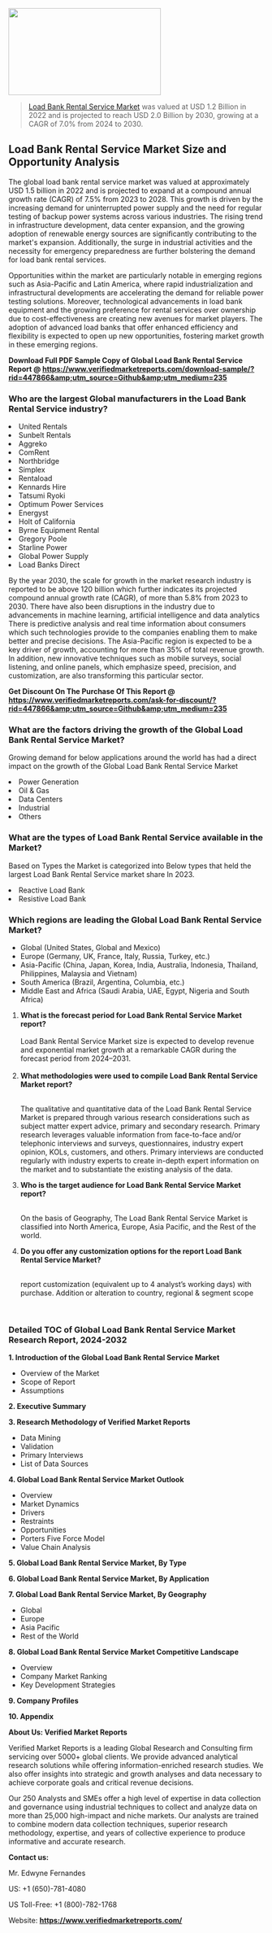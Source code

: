 <img src="https://ffe5etoiles.com/wp-content/uploads/2024/12/MST1-300x171.png" alt="" width="300" height="171" class="alignnone size-medium wp-image-20088" /><blockquote><p><p><a href="https://www.verifiedmarketreports.com/download-sample/?rid=447866&utm_source=Github&utm_medium=235" target="_blank">Load Bank Rental Service Market</a> was valued at USD 1.2 Billion in 2022 and is projected to reach USD 2.0 Billion by 2030, growing at a CAGR of 7.0% from 2024 to 2030.</p></blockquote><p><h2>Load Bank Rental Service Market Size and Opportunity Analysis</h2><p>The global load bank rental service market was valued at approximately USD 1.5 billion in 2022 and is projected to expand at a compound annual growth rate (CAGR) of 7.5% from 2023 to 2028. This growth is driven by the increasing demand for uninterrupted power supply and the need for regular testing of backup power systems across various industries. The rising trend in infrastructure development, data center expansion, and the growing adoption of renewable energy sources are significantly contributing to the market's expansion. Additionally, the surge in industrial activities and the necessity for emergency preparedness are further bolstering the demand for load bank rental services.</p><p>Opportunities within the market are particularly notable in emerging regions such as Asia-Pacific and Latin America, where rapid industrialization and infrastructural developments are accelerating the demand for reliable power testing solutions. Moreover, technological advancements in load bank equipment and the growing preference for rental services over ownership due to cost-effectiveness are creating new avenues for market players. The adoption of advanced load banks that offer enhanced efficiency and flexibility is expected to open up new opportunities, fostering market growth in these emerging regions.</p></p><p class=""><strong>Download Full PDF Sample Copy of Global Load Bank Rental Service Report @ <a href="https://www.verifiedmarketreports.com/download-sample/?rid=447866&amp;utm_source=Github&amp;utm_medium=235" target="_blank">https://www.verifiedmarketreports.com/download-sample/?rid=447866&amp;utm_source=Github&amp;utm_medium=235</a></strong></p><h3 id="" class="">Who are the largest Global manufacturers in the Load Bank Rental Service industry?</h3><p><li>United Rentals</li><li> Sunbelt Rentals</li><li> Aggreko</li><li> ComRent</li><li> Northbridge</li><li> Simplex</li><li> Rentaload</li><li> Kennards Hire</li><li> Tatsumi Ryoki</li><li> Optimum Power Services</li><li> Energyst</li><li> Holt of California</li><li> Byrne Equipment Rental</li><li> Gregory Poole</li><li> Starline Power</li><li> Global Power Supply</li><li> Load Banks Direct</li></p><div class=""><div class="" dir="" data-message-author-role="" data-message-id="" data-message-model-slug=""><div class=""><div class=""><div class=""><div class="" dir="" data-message-author-role="" data-message-id="" data-message-model-slug=""><div class=""><div class=""><p>By the year 2030, the scale for growth in the market research industry is reported to be above 120 billion which further indicates its projected compound annual growth rate (CAGR), of more than 5.8% from 2023 to 2030. There have also been disruptions in the industry due to advancements in machine learning, artificial intelligence and data analytics There is predictive analysis and real time information about consumers which such technologies provide to the companies enabling them to make better and precise decisions. The Asia-Pacific region is expected to be a key driver of growth, accounting for more than 35% of total revenue growth. In addition, new innovative techniques such as mobile surveys, social listening, and online panels, which emphasize speed, precision, and customization, are also transforming this particular sector.</p><p><strong>Get Discount On The Purchase Of This Report @&nbsp; <a href="https://www.verifiedmarketreports.com/ask-for-discount/?rid=447866&amp;utm_source=Github&amp;utm_medium=235" target="_blank">https://www.verifiedmarketreports.com/ask-for-discount/?rid=447866&amp;utm_source=Github&amp;utm_medium=235</a></strong></p></div></div></div></div></div></div></div></div><h3 id="" class="">What are the factors driving the growth of the Global Load Bank Rental Service Market?</h3><p id="" class="">Growing demand for below applications around the world has had a direct impact on the growth of the Global Load Bank Rental Service Market</p><p id="" class=""><li>Power Generation</li><li> Oil & Gas</li><li> Data Centers</li><li> Industrial</li><li> Others</li></p><h3 id="" class="">What are the types of Load Bank Rental Service available in the Market?</h3><p id="" class="">Based on Types the Market is categorized into Below types that held the largest Load Bank Rental Service market share In 2023.</p><p id="" class=""><li>Reactive Load Bank</li><li> Resistive Load Bank</li></p><h3 id="" class="">Which regions are leading the Global Load Bank Rental Service Market?</h3><ul><li>Global (United States, Global and Mexico)</li><li>Europe (Germany, UK, France, Italy, Russia, Turkey, etc.)</li><li>Asia-Pacific (China, Japan, Korea, India, Australia, Indonesia, Thailand, Philippines, Malaysia and Vietnam)</li><li>South America (Brazil, Argentina, Columbia, etc.)</li><li>Middle East and Africa (Saudi Arabia, UAE, Egypt, Nigeria and South Africa)</li></ul><p><ol><li><strong>What is the forecast period for Load Bank Rental Service Market report?<br /></strong><br /><span data-sheets-root="1" data-sheets-value="{&quot;1&quot;:2,&quot;2&quot;:&quot;XXXX size is expected to develop revenue and exponential market growth at a remarkable CAGR during the forecast period from 2024&ndash;2030.&quot;}" data-sheets-userformat="{&quot;2&quot;:12674,&quot;4&quot;:{&quot;1&quot;:2,&quot;2&quot;:16776960},&quot;10&quot;:2,&quot;11&quot;:0,&quot;15&quot;:&quot;Arial&quot;,&quot;16&quot;:12}">Load Bank Rental Service Market size is expected to develop revenue and exponential market growth at a remarkable CAGR during the forecast period from 2024&ndash;2031.</span><br /><br /></li><li><strong>What methodologies were used to compile Load Bank Rental Service Market report?<br /><br /></strong><p>The qualitative and quantitative data of the&nbsp;Load Bank Rental Service Market is prepared through various research considerations such as subject matter expert advice, primary and secondary research. Primary research leverages valuable information from face-to-face and/or telephonic interviews and surveys, questionnaires, industry expert opinion, KOLs, customers, and others. Primary interviews are conducted regularly with industry experts to create in-depth expert information on the market and to substantiate the existing analysis of the data.&nbsp;</p></li><li><strong>Who is the target audience for Load Bank Rental Service Market report?<br /><br /></strong><p>On the basis of Geography, The&nbsp;Load Bank Rental Service Market is classified into North America, Europe, Asia Pacific, and the Rest of the world.</p></li><li><strong>Do you offer any customization options for the report Load Bank Rental Service Market?<br /><br /></strong><p>report customization (equivalent up to 4 analyst&rsquo;s working days) with purchase. Addition or alteration to country, regional &amp; segment scope</p><p>&nbsp;</p></li></ol></p><h3 id="" class="">Detailed TOC of Global Load Bank Rental Service Market Research Report, 2024-2032</h3><p id="" class=""><strong>1. Introduction of the Global Load Bank Rental Service Market</strong></p><ul><li>Overview of the Market</li><li>Scope of Report</li><li>Assumptions</li></ul><p id="" class=""><strong>2. Executive Summary</strong></p><p id="" class=""><strong>3. Research Methodology of&nbsp;Verified Market Reports</strong></p><ul><li>Data Mining</li><li>Validation</li><li>Primary Interviews</li><li>List of Data Sources</li></ul><p id="" class=""><strong>4. Global Load Bank Rental Service Market Outlook</strong></p><ul><li>Overview</li><li>Market Dynamics</li><li>Drivers</li><li>Restraints</li><li>Opportunities</li><li>Porters Five Force Model</li><li>Value Chain Analysis</li></ul><p id="" class=""><strong>5. Global Load Bank Rental Service Market, By&nbsp;Type</strong></p><p id="" class=""><strong>6. Global Load Bank Rental Service Market, By Application</strong></p><p id="" class=""><strong>7. Global Load Bank Rental Service Market, By Geography</strong></p><ul><li>Global</li><li>Europe</li><li>Asia Pacific</li><li>Rest of the World</li></ul><p id="" class=""><strong>8. Global Load Bank Rental Service Market Competitive Landscape</strong></p><ul><li>Overview</li><li>Company Market Ranking</li><li>Key Development Strategies</li></ul><p id="" class=""><strong>9. Company Profiles</strong></p><p id="" class=""><strong>10. Appendix</strong></p><p id="" class=""><strong>About Us: Verified Market Reports</strong></p><p id="" class="">Verified Market Reports is a leading Global Research and Consulting firm servicing over 5000+ global clients. We provide advanced analytical research solutions while offering information-enriched research studies. We also offer insights into strategic and growth analyses and data necessary to achieve corporate goals and critical revenue decisions.</p><p id="" class="">Our 250 Analysts and SMEs offer a high level of expertise in data collection and governance using industrial techniques to collect and analyze data on more than 25,000 high-impact and niche markets. Our analysts are trained to combine modern data collection techniques, superior research methodology, expertise, and years of collective experience to produce informative and accurate research.</p><p id="" class=""><strong>Contact us:</strong></p><p id="" class="">Mr. Edwyne Fernandes</p><p id="" class="">US: +1 (650)-781-4080</p><p id="" class="">US Toll-Free: +1 (800)-782-1768</p><p id="" class="">Website: <a target="" data-test-app-aware-link=""><strong>https://www.verifiedmarketreports.com/</strong></a></p>
